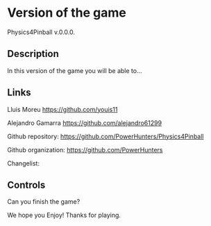 # Version of the game

Physics4Pinball v.0.0.0.

## Description

In this version of the game you will be able to...

## Links
Lluis Moreu https://github.com/youis11 

Alejandro Gamarra https://github.com/alejandro61299

Github repository: https://github.com/PowerHunters/Physics4Pinball

Github organization: https://github.com/PowerHunters

Changelist: 

## Controls


Can you finish the game?

We hope you Enjoy! Thanks for playing.
